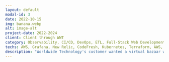 ```yaml
---
layout: default
modal-id: 3
date: 2022-10-15
img: banana.webp
alt: image-alt
project-date: 2022-2024
client: Client through WWT
category: Observability, CI/CD, DevOps, ETL, Full-Stack Web Development
techs: AWS, Grafana, New Relic, CodeFresh, Kubernetes, Terraform, AWS, Checkov, Next.js, TypeScript, OAuth2 refresh token flow
description: "Worldwide Technology's customer wanted a virtual bazaar where creators could upload digital artifacts and sell them to other creators. Over the two years of this project, my responsibilities evolved from coding the React front end, to maintaining & securing infrastructure as a member of the DevOps team, to building the observability tools for launch day."
---
```

